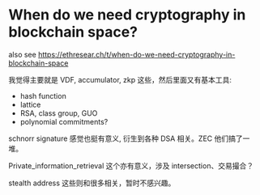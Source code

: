 # When do we need cryptography in blockchain space?

also see https://ethresear.ch/t/when-do-we-need-cryptography-in-blockchain-space

我觉得主要就是 VDF, accumulator, zkp 这些，然后里面又有基本工具:

+ hash function
+ lattice
+ RSA, class group, GUO
+ polynomial commitments?

schnorr signature 感觉也挺有意义, 衍生到各种 DSA 相关。ZEC 他们搞了一堆。

Private_information_retrieval 这个亦有意义，涉及 intersection、交易撮合？

stealth address 这些则和很多相关，暂时不感兴趣。